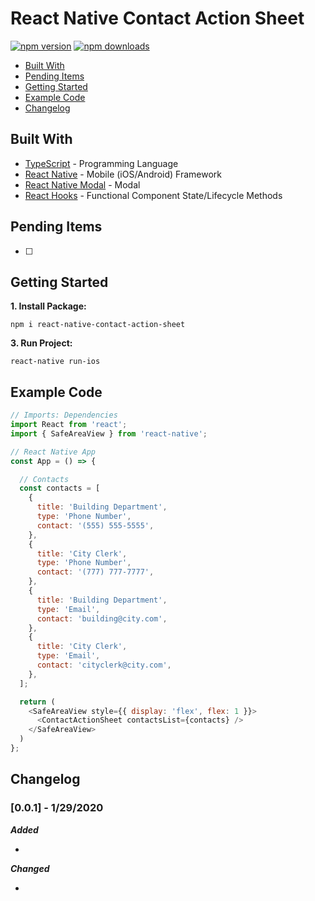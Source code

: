 # React Native Contact Action Sheet

[![npm version](https://badge.fury.io/js/react-native-ultimate-modal-picker.svg)](https://badge.fury.io/js/react-native-contact-action-sheet)
[![npm downloads](https://img.shields.io/npm/dm/react-native-ultimate-modal-picker.svg?style=flat-square)](https://www.npmjs.com/package/react-native-contact-action-sheet)

*  [Built With](#built-with)
*  [Pending Items](#pending-items)
*  [Getting Started](#getting-started)
*  [Example Code](#example-code)
*  [Changelog](#changelog)

## Built With
* [TypeScript](https://github.com/microsoft/TypeScript) - Programming Language
* [React Native](https://facebook.github.io/react-native/) - Mobile (iOS/Android) Framework
* [React Native Modal](https://github.com/react-native-community/react-native-modal) - Modal
* [React Hooks](https://reactjs.org/docs/hooks-intro.html) - Functional Component State/Lifecycle Methods

## Pending Items
- [ ] 

## Getting Started
**1. Install Package:**
```
npm i react-native-contact-action-sheet
```

**3. Run Project:**
```
react-native run-ios
```


## Example Code
```javascript
// Imports: Dependencies
import React from 'react';
import { SafeAreaView } from 'react-native';

// React Native App
const App = () => {

  // Contacts
  const contacts = [
    {
      title: 'Building Department',
      type: 'Phone Number',
      contact: '(555) 555-5555',
    },
    {
      title: 'City Clerk',
      type: 'Phone Number',
      contact: '(777) 777-7777',
    },
    {
      title: 'Building Department',
      type: 'Email',
      contact: 'building@city.com',
    },
    {
      title: 'City Clerk',
      type: 'Email',
      contact: 'cityclerk@city.com',
    },
  ];

  return (
    <SafeAreaView style={{ display: 'flex', flex: 1 }}>
      <ContactActionSheet contactsList={contacts} />
    </SafeAreaView>
  )
};
```


## Changelog

### [0.0.1] - 1/29/2020

***Added***

- 

***Changed***

- 